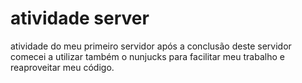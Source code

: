 # atividade server
 atividade do meu primeiro servidor
 após a conclusão deste servidor comecei a
 utilizar também o nunjucks para facilitar meu trabalho e reaproveitar meu código.

